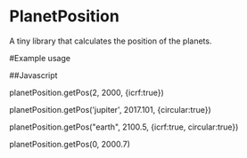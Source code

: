 # PlanetPosition
A tiny library that calculates the position of the planets. 

#Example usage

##Javascript

planetPosition.getPos(2, 2000, {icrf:true})

planetPosition.getPos('jupiter', 2017.101, {circular:true})

planetPosition.getPos("earth", 2100.5, {icrf:true, circular:true})

planetPosition.getPos(0, 2000.7)